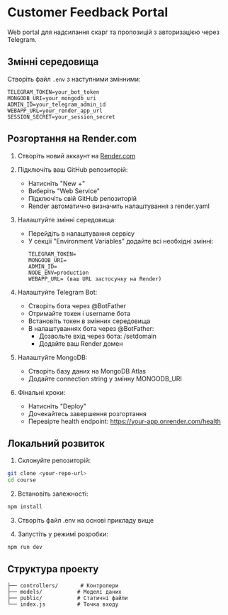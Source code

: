 # Customer Feedback Portal

Web portal для надсилання скарг та пропозицій з авторизацією через Telegram.

## Змінні середовища

Створіть файл `.env` з наступними змінними:

```
TELEGRAM_TOKEN=your_bot_token
MONGODB_URI=your_mongodb_uri
ADMIN_ID=your_telegram_admin_id
WEBAPP_URL=your_render_app_url
SESSION_SECRET=your_session_secret
```

## Розгортання на Render.com

1. Створіть новий аккаунт на [Render.com](https://render.com)

2. Підключіть ваш GitHub репозиторій:
   - Натисніть "New +"
   - Виберіть "Web Service"
   - Підключіть свій GitHub репозиторій
   - Render автоматично визначить налаштування з render.yaml

3. Налаштуйте змінні середовища:
   - Перейдіть в налаштування сервісу
   - У секції "Environment Variables" додайте всі необхідні змінні:
     ```
     TELEGRAM_TOKEN=
     MONGODB_URI=
     ADMIN_ID=
     NODE_ENV=production
     WEBAPP_URL= (ваш URL застосунку на Render)
     ```

4. Налаштуйте Telegram Bot:
   - Створіть бота через @BotFather
   - Отримайте токен і username бота
   - Встановіть токен в змінних середовища
   - В налаштуваннях бота через @BotFather:
     - Дозвольте вхід через бота: /setdomain
     - Додайте ваш Render домен

5. Налаштуйте MongoDB:
   - Створіть базу даних на MongoDB Atlas
   - Додайте connection string у змінну MONGODB_URI

6. Фінальні кроки:
   - Натисніть "Deploy"
   - Дочекайтесь завершення розгортання
   - Перевірте health endpoint: https://your-app.onrender.com/health

## Локальний розвиток

1. Склонуйте репозиторій:
```bash
git clone <your-repo-url>
cd course
```

2. Встановіть залежності:
```bash
npm install
```

3. Створіть файл .env на основі прикладу вище

4. Запустіть у режимі розробки:
```bash
npm run dev
```

## Структура проекту

```
├── controllers/       # Контролери
├── models/           # Моделі даних
├── public/           # Статичні файли
└── index.js          # Точка входу
```